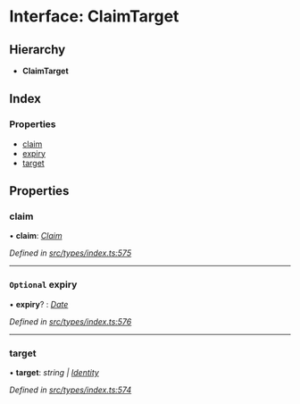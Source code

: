 # Interface: ClaimTarget

## Hierarchy

* **ClaimTarget**

## Index

### Properties

* [claim](claimtarget.md#claim)
* [expiry](claimtarget.md#optional-expiry)
* [target](claimtarget.md#target)

## Properties

###  claim

• **claim**: *[Claim](../globals.md#claim)*

*Defined in [src/types/index.ts:575](https://github.com/PolymathNetwork/polymesh-sdk/blob/524b0225/src/types/index.ts#L575)*

___

### `Optional` expiry

• **expiry**? : *[Date](../enums/transactionargumenttype.md#date)*

*Defined in [src/types/index.ts:576](https://github.com/PolymathNetwork/polymesh-sdk/blob/524b0225/src/types/index.ts#L576)*

___

###  target

• **target**: *string | [Identity](../classes/identity.md)*

*Defined in [src/types/index.ts:574](https://github.com/PolymathNetwork/polymesh-sdk/blob/524b0225/src/types/index.ts#L574)*
